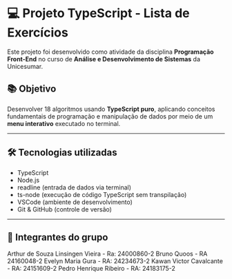 # 💻 Projeto TypeScript - Lista de Exercícios

Este projeto foi desenvolvido como atividade da disciplina **Programação Front-End** no curso de **Análise e Desenvolvimento de Sistemas** da Unicesumar.

## 📚 Objetivo

Desenvolver 18 algoritmos usando **TypeScript puro**, aplicando conceitos fundamentais de programação e manipulação de dados por meio de um **menu interativo** executado no terminal.

---

## 🛠️ Tecnologias utilizadas

- TypeScript
- Node.js
- readline (entrada de dados via terminal)
- ts-node (execução de código TypeScript sem transpilação)
- VSCode (ambiente de desenvolvimento)
- Git & GitHub (controle de versão)

---

## 👥 Integrantes do grupo

Arthur de Souza Linsingen Vieira - Ra: 24000860-2
Bruno Quoos - RA 24160048-2
Evelyn Maria Gura - RA: 24234673-2
Kawan Victor Cavalcante - RA: 24151609-2
Pedro Henrique Ribeiro - RA: 24183175-2